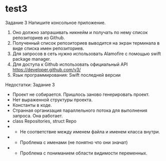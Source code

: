 # test3

Задание 3
Напишите консольное приложение.
1. Оно должно запрашивать никнейм и получать по нему список репозиториев из Github.
2. Полученный список репозиториев выводится на экран терминала в виде списка имен
репозиториев.
3. Для запросов в сеть нужно использовать Alamofire с помощью ​swift package manager.​
4. Для доступа к Github использовать официальный API ​https://developer.github.com/v3/
5. Язык программирования: Swift последней версии

Недостатки:
Задание 3
- Проект не собирается. Пришлось заново генерировать проект.
- Нет выраженной структуры проекта.
- Константы в коде.
- Странная организация параллельного потока для выполнения запроса. Она работает. 
- class Repositories, struct Repo
- - Не соответствие между именем файла и именем класса внутри.
- - Проблема с именами (не понятно что они значат)
- - Проблема с пониманием области видимости переменных.
